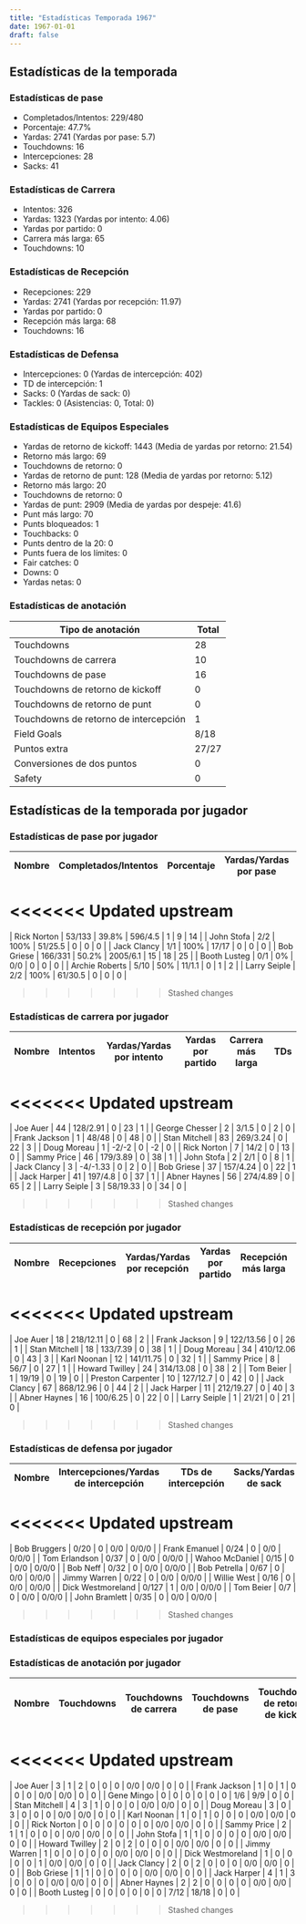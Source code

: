 ```yaml
---
title: "Estadísticas Temporada 1967"
date: 1967-01-01
draft: false
---
```


## Estadísticas de la temporada
### Estadísticas de pase
* Completados/Intentos: 229/480
* Porcentaje: 47.7%
* Yardas: 2741 (Yardas por pase: 5.7)
* Touchdowns: 16
* Intercepciones: 28
* Sacks: 41

### Estadísticas de Carrera
* Intentos: 326
* Yardas: 1323 (Yardas por intento: 4.06)
* Yardas por partido: 0
* Carrera más larga: 65
* Touchdowns: 10

### Estadísticas de Recepción
* Recepciones: 229
* Yardas: 2741 (Yardas por recepción: 11.97)
* Yardas por partido: 0
* Recepción más larga: 68
* Touchdowns: 16

### Estadísticas de Defensa
* Intercepciones: 0 (Yardas de intercepción: 402)
* TD de intercepción: 1
* Sacks: 0 (Yardas de sack: 0)
* Tackles: 0 (Asistencias: 0, Total: 0)

### Estadísticas de Equipos Especiales
* Yardas de retorno de kickoff: 1443 (Media de yardas por retorno: 21.54)
* Retorno más largo: 69
* Touchdowns de retorno: 0
* Yardas de retorno de punt: 128 (Media de yardas por retorno: 5.12)
* Retorno más largo: 20
* Touchdowns de retorno: 0
* Yardas de punt: 2909 (Media de yardas por despeje: 41.6)
* Punt más largo: 70
* Punts bloqueados: 1
* Touchbacks: 0
* Punts dentro de la 20: 0
* Punts fuera de los límites: 0
* Fair catches: 0
* Downs: 0
* Yardas netas: 0

### Estadísticas de anotación
| Tipo de anotación | Total |
|-------------------|-------|
| Touchdowns | 28 |
| Touchdowns de carrera | 10 |
| Touchdowns de pase | 16 |
| Touchdowns de retorno de kickoff | 0 |
| Touchdowns de retorno de punt | 0 |
| Touchdowns de retorno de intercepción | 1 |
| Field Goals | 8/18 |
| Puntos extra | 27/27 |
| Conversiones de dos puntos | 0 |
| Safety | 0 |

## Estadísticas de la temporada por jugador
### Estadísticas de pase por jugador
| Nombre | Completados/Intentos | Porcentaje | Yardas/Yardas por pase | TDs | Intercepciones | Sacks |
|--------|----------------------|------------|------------------------|-----|----------------|-------|
<<<<<<< Updated upstream
=======
| Rick Norton | 53/133 | 39.8% | 596/4.5 | 1 | 9 | 14 |
| John Stofa | 2/2 | 100% | 51/25.5 | 0 | 0 | 0 |
| Jack Clancy | 1/1 | 100% | 17/17 | 0 | 0 | 0 |
| Bob Griese | 166/331 | 50.2% | 2005/6.1 | 15 | 18 | 25 |
| Booth Lusteg | 0/1 | 0% | 0/0 | 0 | 0 | 0 |
| Archie Roberts | 5/10 | 50% | 11/1.1 | 0 | 1 | 2 |
| Larry Seiple | 2/2 | 100% | 61/30.5 | 0 | 0 | 0 |
>>>>>>> Stashed changes


### Estadísticas de carrera por jugador
| Nombre | Intentos | Yardas/Yardas por intento | Yardas por partido | Carrera más larga | TDs |
|--------|----------|--------------------------|--------------------|-------------------|-----|
<<<<<<< Updated upstream
=======
| Joe Auer | 44 | 128/2.91 | 0 | 23 | 1 |
| George Chesser | 2 | 3/1.5 | 0 | 2 | 0 |
| Frank Jackson | 1 | 48/48 | 0 | 48 | 0 |
| Stan Mitchell | 83 | 269/3.24 | 0 | 22 | 3 |
| Doug Moreau | 1 | -2/-2 | 0 | -2 | 0 |
| Rick Norton | 7 | 14/2 | 0 | 13 | 0 |
| Sammy Price | 46 | 179/3.89 | 0 | 38 | 1 |
| John Stofa | 2 | 2/1 | 0 | 8 | 1 |
| Jack Clancy | 3 | -4/-1.33 | 0 | 2 | 0 |
| Bob Griese | 37 | 157/4.24 | 0 | 22 | 1 |
| Jack Harper | 41 | 197/4.8 | 0 | 37 | 1 |
| Abner Haynes | 56 | 274/4.89 | 0 | 65 | 2 |
| Larry Seiple | 3 | 58/19.33 | 0 | 34 | 0 |
>>>>>>> Stashed changes


### Estadísticas de recepción por jugador
| Nombre | Recepciones | Yardas/Yardas por recepción | Yardas por partido | Recepción más larga | TDs |
|--------|-------------|----------------------------|--------------------|---------------------|-----|
<<<<<<< Updated upstream
=======
| Joe Auer | 18 | 218/12.11 | 0 | 68 | 2 |
| Frank Jackson | 9 | 122/13.56 | 0 | 26 | 1 |
| Stan Mitchell | 18 | 133/7.39 | 0 | 38 | 1 |
| Doug Moreau | 34 | 410/12.06 | 0 | 43 | 3 |
| Karl Noonan | 12 | 141/11.75 | 0 | 32 | 1 |
| Sammy Price | 8 | 56/7 | 0 | 27 | 1 |
| Howard Twilley | 24 | 314/13.08 | 0 | 38 | 2 |
| Tom Beier | 1 | 19/19 | 0 | 19 | 0 |
| Preston Carpenter | 10 | 127/12.7 | 0 | 42 | 0 |
| Jack Clancy | 67 | 868/12.96 | 0 | 44 | 2 |
| Jack Harper | 11 | 212/19.27 | 0 | 40 | 3 |
| Abner Haynes | 16 | 100/6.25 | 0 | 22 | 0 |
| Larry Seiple | 1 | 21/21 | 0 | 21 | 0 |
>>>>>>> Stashed changes


### Estadísticas de defensa por jugador
| Nombre | Intercepciones/Yardas de intercepción | TDs de intercepción | Sacks/Yardas de sack | Tackles/Asistencias/Total |
|--------|--------------------------------------|---------------------|-----------------------|--------------------------|
<<<<<<< Updated upstream
=======
| Bob Bruggers | 0/20 | 0 | 0/0 | 0/0/0 |
| Frank Emanuel | 0/24 | 0 | 0/0 | 0/0/0 |
| Tom Erlandson | 0/37 | 0 | 0/0 | 0/0/0 |
| Wahoo McDaniel | 0/15 | 0 | 0/0 | 0/0/0 |
| Bob Neff | 0/32 | 0 | 0/0 | 0/0/0 |
| Bob Petrella | 0/67 | 0 | 0/0 | 0/0/0 |
| Jimmy Warren | 0/22 | 0 | 0/0 | 0/0/0 |
| Willie West | 0/16 | 0 | 0/0 | 0/0/0 |
| Dick Westmoreland | 0/127 | 1 | 0/0 | 0/0/0 |
| Tom Beier | 0/7 | 0 | 0/0 | 0/0/0 |
| John Bramlett | 0/35 | 0 | 0/0 | 0/0/0 |
>>>>>>> Stashed changes


### Estadísticas de equipos especiales por jugador
<!-- Puedes agregar aquí tablas para KickoffReturn, PuntReturn, Punting, Kicking si lo necesitas -->

### Estadísticas de anotación por jugador
| Nombre | Touchdowns | Touchdowns de carrera | Touchdowns de pase | Touchdowns de retorno de kickoff | Touchdowns de retorno de punt | Touchdowns de retorno de intercepción | Field Goals | Puntos extra | Conversiones de dos puntos | Safety |
|--------|------------|----------------|---------------------|----------------------------------|-------------------------------|----------------------------------|------------|--------------|--------------------------|--------|
<<<<<<< Updated upstream
=======
| Joe Auer | 3 | 1 | 2 | 0 | 0 | 0 | 0/0 | 0/0 | 0 | 0 |
| Frank Jackson | 1 | 0 | 1 | 0 | 0 | 0 | 0/0 | 0/0 | 0 | 0 |
| Gene Mingo | 0 | 0 | 0 | 0 | 0 | 0 | 1/6 | 9/9 | 0 | 0 |
| Stan Mitchell | 4 | 3 | 1 | 0 | 0 | 0 | 0/0 | 0/0 | 0 | 0 |
| Doug Moreau | 3 | 0 | 3 | 0 | 0 | 0 | 0/0 | 0/0 | 0 | 0 |
| Karl Noonan | 1 | 0 | 1 | 0 | 0 | 0 | 0/0 | 0/0 | 0 | 0 |
| Rick Norton | 0 | 0 | 0 | 0 | 0 | 0 | 0/0 | 0/0 | 0 | 0 |
| Sammy Price | 2 | 1 | 1 | 0 | 0 | 0 | 0/0 | 0/0 | 0 | 0 |
| John Stofa | 1 | 1 | 0 | 0 | 0 | 0 | 0/0 | 0/0 | 0 | 0 |
| Howard Twilley | 2 | 0 | 2 | 0 | 0 | 0 | 0/0 | 0/0 | 0 | 0 |
| Jimmy Warren | 1 | 0 | 0 | 0 | 0 | 0 | 0/0 | 0/0 | 0 | 0 |
| Dick Westmoreland | 1 | 0 | 0 | 0 | 0 | 1 | 0/0 | 0/0 | 0 | 0 |
| Jack Clancy | 2 | 0 | 2 | 0 | 0 | 0 | 0/0 | 0/0 | 0 | 0 |
| Bob Griese | 1 | 1 | 0 | 0 | 0 | 0 | 0/0 | 0/0 | 0 | 0 |
| Jack Harper | 4 | 1 | 3 | 0 | 0 | 0 | 0/0 | 0/0 | 0 | 0 |
| Abner Haynes | 2 | 2 | 0 | 0 | 0 | 0 | 0/0 | 0/0 | 0 | 0 |
| Booth Lusteg | 0 | 0 | 0 | 0 | 0 | 0 | 7/12 | 18/18 | 0 | 0 |
>>>>>>> Stashed changes
